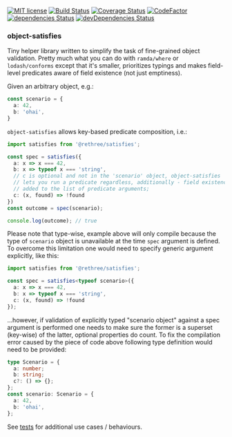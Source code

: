 [![MIT
license](https://img.shields.io/badge/License-MIT-blue.svg)](https://lbesson.mit-license.org/)
[![Build
Status](https://travis-ci.org/rethree/object-satisfies.svg?branch=master)](https://travis-ci.org/rethree/object-satisfies) 
[![Coverage Status](https://coveralls.io/repos/github/rethree/object-satisfies/badge.svg?branch=master)](https://coveralls.io/github/rethree/object-satisfies?branch=master)
[![CodeFactor](https://www.codefactor.io/repository/github/rethree/object-satisfies/badge)](https://www.codefactor.io/repository/github/rethree/object-satisfies)
[![dependencies
Status](https://david-dm.org/rethree/object-satisfies/status.svg)](https://david-dm.org/rethree/object-satisfies) 
[![devDependencies Status](https://david-dm.org/rethree/object-satisfies/status/dev-status.svg)](https://david-dm.org/rethree/object-satisfies/status?type=dev)

### object-satisfies

Tiny helper library written to simplify the task of fine-grained object validation. 
Pretty much what you can do with `ramda/where` or `lodash/conforms` except that it's 
smaller, prioritizes typings and makes field-level predicates aware of field existence (not just emptiness).

Given an arbitrary object, e.g.:

```typescript
const scenario = {
  a: 42,
  b: 'ohai',
}
```

`object-satisfies` allows key-based predicate composition, i.e.:

```typescript
import satisfies from '@rethree/satisfies';

const spec = satisfies({
  a: x => x === 42,
  b: x => typeof x === 'string',
  // c is optional and not in the 'scenario' object, object-satisfies 
  // lets you run a predicate regardless, additionally - field existence flag is 
  // added to the list of predicate arguments; 
  c: (x, found) => !found     
})
const outcome = spec(scenario);

console.log(outcome); // true
```

Please note that type-wise, example above will only compile because the type of `scenario` object is 
unavailable at the time `spec` argument is defined. To overcome this limitation one would need 
to specify generic argument explicitly, like this:

```typescript
import satisfies from '@rethree/satisfies';

const spec = satisfies<typeof scenario>({
  a: x => x === 42,
  b: x => typeof x === 'string',
  c: (x, found) => !found     
});
```

...however, if validation of explicitly typed "scenario object" against a spec argument is performed one needs 
to make sure the former is a superset (key-wise) of the latter, optional properties do count. To fix the 
compilation error caused by the piece of code above following type definition would need to be
provided:

```typescript
type Scenario = { 
  a: number;
  b: string;
  c?: () => {};
};
const scenario: Scenario = {
  a: 42,
  b: 'ohai',
};
```

See [tests](https://github.com/rethree/object-satisfies/tree/master/lib/test) for additional use cases / behaviours.
